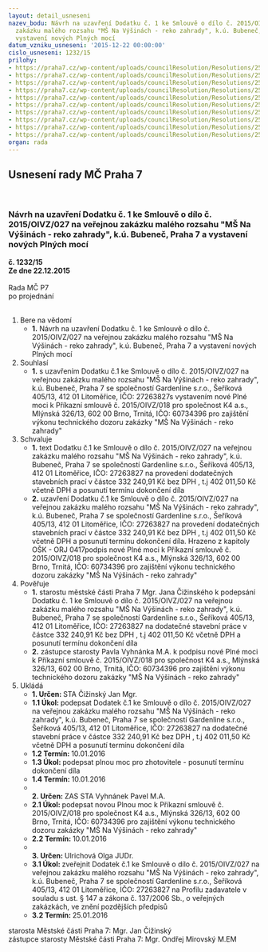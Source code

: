 ```yaml
---
layout: detail_usneseni
nazev_bodu: Návrh na uzavření Dodatku č. 1 ke Smlouvě o dílo č. 2015/OIVZ/027 na veřejnou
  zakázku malého rozsahu "MŠ Na Výšinách - reko zahrady", k.ú. Bubeneč, Praha 7 a
  vystavení nových Plných mocí
datum_vzniku_usneseni: '2015-12-22 00:00:00'
cislo_usneseni: 1232/15
prilohy:
- https://praha7.cz/wp-content/uploads/councilResolution/Resolutions/25617/83-15-1._d%c5%afvodov%c3%a1_zpr%c3%a1va.doc
- https://praha7.cz/wp-content/uploads/councilResolution/Resolutions/25617/83-15-2._sod_-_rada.doc
- https://praha7.cz/wp-content/uploads/councilResolution/Resolutions/25617/83-15-3_dodatek_1_n%c3%a1vrh_opr_1.doc
- https://praha7.cz/wp-content/uploads/councilResolution/Resolutions/25617/83-15-4._%c5%be%c3%a1dost_zhotovitele_o_prodlou%c5%been%c3%ad.pdf
- https://praha7.cz/wp-content/uploads/councilResolution/Resolutions/25617/83-15-5._m%c5%a1_na_v%c3%bd%c5%a1in%c3%a1ch_-_soupis_v%c3%adce_a_m%c3%a9n%c4%9bprac%c3%ad.pdf
- https://praha7.cz/wp-content/uploads/councilResolution/Resolutions/25617/83-15-6_._harmonogram_nov%c3%bd.pdf
- https://praha7.cz/wp-content/uploads/councilResolution/Resolutions/25617/83-15-7._pln%c3%a1_moc.doc
- https://praha7.cz/wp-content/uploads/councilResolution/Resolutions/25617/83-15-8._v%c3%bdpis_z_or.pdf
- https://praha7.cz/wp-content/uploads/councilResolution/Resolutions/25617/83-15-9._p%c5%99%c3%adkazn%c3%ad_smlouva__v%c3%bd%c5%a1iny_-_rada.doc
- https://praha7.cz/wp-content/uploads/councilResolution/Resolutions/25617/83-15-10._pln%c3%a1_moc.doc
organ: rada
---
```

<div id="ucUsn_pList" class="usn">
	<span><h2>Usnesení rady MČ Praha 7 </h2>
<br></span><div class="standBody">
<span><h3>Návrh na uzavření Dodatku č. 1 ke Smlouvě o dílo č. 2015/OIVZ/027 na veřejnou zakázku malého rozsahu "MŠ Na Výšinách - reko zahrady", k.ú. Bubeneč, Praha 7 a vystavení nových Plných mocí</h3></span><div class="center">
		<strong>č. 1232/15</strong><br>
	</div>
<div class="center">
		<strong>Ze dne 22.12.2015</strong><br><br>
	</div>Rada MČ P7<br> po projednání<br><br><ol>
<li>Bere na vědomí<ul><li>
<strong>1.</strong> Návrh na uzavření Dodatku č. 1 ke Smlouvě o dílo č. 2015/OIVZ/027 na veřejnou zakázku malého rozsahu "MŠ Na Výšinách - reko zahrady", k.ú. Bubeneč,  Praha 7 a vystavení nových Plných mocí</li></ul>
</li>
<li>Souhlasí<ul><li>
<strong>1.</strong> s uzavřením Dodatku č.1 ke Smlouvě o dílo č. 2015/OIVZ/027 na veřejnou zakázku malého rozsahu "MŠ Na Výšinách - reko zahrady", k.ú. Bubeneč, Praha 7 se společností Gardenline s.r.o., Šeříková 405/13, 412 01 Litoměřice,  IČO: 27263827s vystavením nové Plné moci k Příkazní smlouvě č. 2015/OIVZ/018 pro společnost K4 a.s., Mlýnská 326/13, 602 00 Brno, Trnitá, IČO:  60734396 pro zajištění výkonu technického dozoru zakázky  "MŠ Na Výšinách - reko zahrady"  </li></ul>
</li>
<li>Schvaluje<ul>
<li>
<strong>1.</strong> text Dodatku č.1 ke Smlouvě o dílo č. 2015/OIVZ/027 na veřejnou zakázku malého rozsahu "MŠ Na Výšinách - reko zahrady", k.ú. Bubeneč, Praha 7  se společností Gardenline s.r.o., Šeříková 405/13, 412 01 Litoměřice,  IČO: 27263827 na  provedení dodatečných stavebních prací v částce 332 240,91 Kč bez DPH , t.j  402 011,50 Kč  včetně DPH  a posunutí termínu dokončení díla </li>
<li>
<strong>2.</strong> uzavření Dodatku č.1 ke Smlouvě o dílo č. 2015/OIVZ/027 na veřejnou zakázku malého rozsahu "MŠ Na Výšinách - reko zahrady", k.ú. Bubeneč, Praha 7  se společností Gardenline s.r.o., Šeříková 405/13, 412 01 Litoměřice, IČO: 27263827 na  provedení dodatečných stavebních prací v částce 332 240,91 Kč bez DPH , t.j  402 011,50 Kč  včetně DPH a posunutí termínu dokončení díla. Hrazeno z kapitoly OŠK - ORJ 0417podpis nové Plné moci k Příkazní smlouvě č. 2015/OIVZ/018 pro společnost K4 a.s., Mlýnská 326/13, 602 00 Brno, Trnitá, IČO:  60734396 pro zajištění výkonu technického dozoru zakázky  "MŠ Na Výšinách - reko zahrady" </li>
</ul>
</li>
<li>Pověřuje<ul>
<li>
<strong>1.</strong> starostu městské části Praha 7 Mgr. Jana Čižinského k podepsání Dodatku č. 1 ke Smlouvě o dílo č. 2015/OIVZ/027 na veřejnou zakázku malého rozsahu "MŠ Na Výšinách - reko zahrady", k.ú. Bubeneč, Praha 7 se společností  Gardenline s.r.o., Šeříková 405/13, 412 01 Litoměřice, IČO: 27263827 na  dodatečné stavební práce  v částce 332 240,91 Kč bez DPH , t.j  402 011,50 Kč  včetně DPH a posunutí termínu dokončení díla </li>
<li>
<strong>2.</strong> zástupce starosty Pavla Vyhnánka M.A. k podpisu nové Plné moci k Příkazní smlouvě č. 2015/OIVZ/018 pro společnost K4 a.s., Mlýnská 326/13, 602 00 Brno, Trnitá, IČO:  60734396 pro zajištění výkonu technického dozoru zakázky  "MŠ Na Výšinách - reko zahrady"     </li>
</ul>
</li>
<li>Ukládá<ul>
<li>
<strong>1. Určen: </strong>STA Čižinský Jan Mgr.</li>
<li>
<strong>1.1 Úkol: </strong>podepsat Dodatek č.1 ke Smlouvě o dílo č. 2015/OIVZ/027 na veřejnou zakázku malého rozsahu "MŠ Na Výšinách - reko zahrady", k.ú. Bubeneč, Praha 7 se společností  Gardenline s.r.o., Šeříková 405/13, 412 01 Litoměřice, IČO: 27263827 na  dodatečné stavební práce v částce 332 240,91 Kč bez DPH , t.j  402 011,50 Kč  včetně DPH a posunutí termínu dokončení díla </li>
<li>
<strong>1.2 Termín: </strong>10.01.2016</li>
<li>
<strong>1.3 Úkol: </strong>podepsat plnou moc pro zhotovitele - posunutí termínu dokončení díla</li>
<li>
<strong>1.4 Termín: </strong>10.01.2016</li>
<li>
<strong><br>2. Určen: </strong>ZAS STA Vyhnánek Pavel M.A.</li>
<li>
<strong>2.1 Úkol: </strong>podepsat  novou Plnou moc k Příkazní smlouvě č. 2015/OIVZ/018 pro společnost K4 a.s., Mlýnská 326/13, 602 00 Brno, Trnitá, IČO:  60734396 pro zajištění výkonu technického dozoru zakázky  "MŠ Na Výšinách - reko zahrady" </li>
<li>
<strong>2.2 Termín: </strong>10.01.2016</li>
<li>
<strong><br>3. Určen: </strong>Ulrichová Olga JUDr.</li>
<li>
<strong>3.1 Úkol: </strong>zveřejnit Dodatek č.1 ke Smlouvě o dílo č. 2015/OIVZ/027 na veřejnou zakázku malého rozsahu "MŠ Na Výšinách - reko zahrady", k.ú. Bubeneč, Praha 7 se společností  Gardenline s.r.o., Šeříková 405/13, 412 01 Litoměřice, IČO: 27263827 na Profilu zadavatele v souladu s ust. § 147  a zákona č. 137/2006 Sb., o veřejných zakázkách, ve znění pozdějších předpisů</li>
<li>
<strong>3.2 Termín: </strong>25.01.2016</li>
</ul>
</li>
</ol>starosta Městské části Praha 7: Mgr. Jan Čižinský<br>zástupce starosty Městské části Praha 7: Mgr. Ondřej Mirovský M.EM 
</div>
</div>